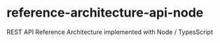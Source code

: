 # reference-architecture-api-node

REST API Reference Architecture implemented with Node / TypesScript
